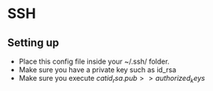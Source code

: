 # SSH

## Setting up
- Place this config file inside your ~/.ssh/ folder.
- Make sure you have a private key such as id_rsa
- Make sure you execute $cat id_rsa.pub >> authorized_keys$

## 
